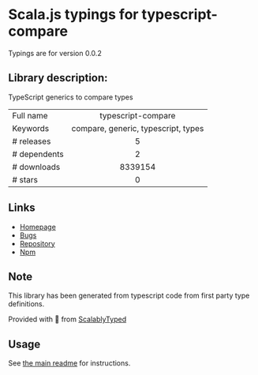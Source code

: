 
# Scala.js typings for typescript-compare

Typings are for version 0.0.2

## Library description:
TypeScript generics to compare types

|                    |                 |
| ------------------ | :-------------: |
| Full name          | typescript-compare |
| Keywords           | compare, generic, typescript, types |
| # releases         | 5 |
| # dependents       | 2 |
| # downloads        | 8339154 |
| # stars            | 0 |

## Links
- [Homepage](https://github.com/ksxnodemodules/typescript-compare#readme)
- [Bugs](https://github.com/ksxnodemodules/typescript-compare/issues)
- [Repository](https://github.com/ksxnodemodules/typescript-compare)
- [Npm](https://www.npmjs.com/package/typescript-compare)
    


## Note
This library has been generated from typescript code from first party type definitions.

Provided with :purple_heart: from [ScalablyTyped](https://github.com/oyvindberg/ScalablyTyped)

## Usage
See [the main readme](../../readme.md) for instructions.


